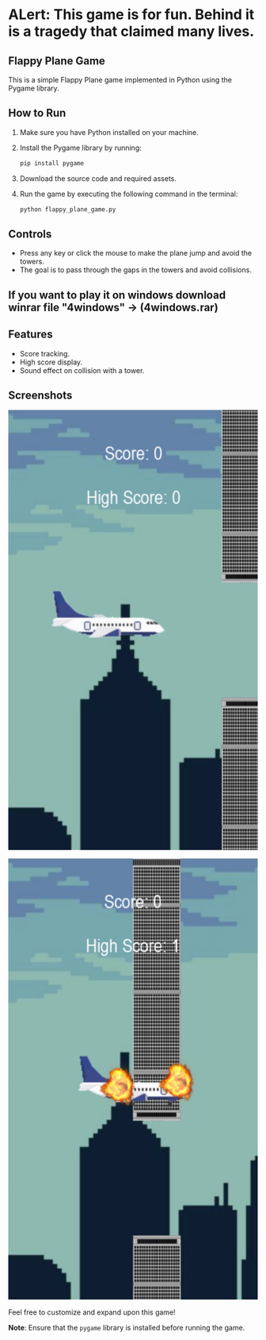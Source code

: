 # ALert:  This game is for fun. Behind it is a tragedy that claimed many lives.

## Flappy Plane Game

This is a simple Flappy Plane game implemented in Python using the Pygame library.

## How to Run

1. Make sure you have Python installed on your machine.
2. Install the Pygame library by running:

    ```bash
    pip install pygame
    ```

3. Download the source code and required assets.
4. Run the game by executing the following command in the terminal:

    ```bash
    python flappy_plane_game.py
    ```

## Controls

- Press any key or click the mouse to make the plane jump and avoid the towers.
- The goal is to pass through the gaps in the towers and avoid collisions.

## If you want to play it on windows download winrar file "4windows" ->  (4windows.rar)

## Features

- Score tracking.
- High score display.
- Sound effect on collision with a tower.

## Screenshots

![Flappy Plane](Screenshots/plane.png)

![Plane Crash](Screenshots/planecrash.png)

Feel free to customize and expand upon this game!

**Note**: Ensure that the `pygame` library is installed before running the game.
